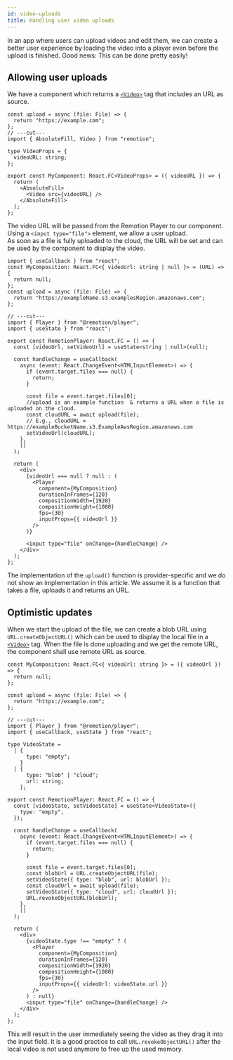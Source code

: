 ```yaml
---
id: video-uploads
title: Handling user video uploads
---
```


In an app where users can upload videos and edit them, we can create a better user experience by loading the video into a player even before the upload is finished. Good news: This can be done pretty easily!

## Allowing user uploads

We have a component which returns a [`<Video>`](/docs/video) tag that includes an URL as source.

```tsx twoslash title="MyComposition.tsx"
const upload = async (file: File) => {
  return "https://example.com";
};
// ---cut---
import { AbsoluteFill, Video } from "remotion";

type VideoProps = {
  videoURL: string;
};

export const MyComponent: React.FC<VideoProps> = ({ videoURL }) => {
  return (
    <AbsoluteFill>
      <Video src={videoURL} />
    </AbsoluteFill>
  );
};
```

The video URL will be passed from the Remotion Player to our component.  
Using a `<input type="file">` element, we allow a user upload.  
As soon as a file is fully uploaded to the cloud, the URL will be set and can be used by the component to display the video.

```tsx twoslash title="App.tsx"
import { useCallback } from "react";
const MyComposition: React.FC<{ videoUrl: string | null }> = (URL) => {
  return null;
};
const upload = async (file: File) => {
  return "https://exampleName.s3.examplesRegion.amazonaws.com";
};

// ---cut---
import { Player } from "@remotion/player";
import { useState } from "react";

export const RemotionPlayer: React.FC = () => {
  const [videoUrl, setVideoUrl] = useState<string | null>(null);

  const handleChange = useCallback(
    async (event: React.ChangeEvent<HTMLInputElement>) => {
      if (event.target.files === null) {
        return;
      }

      const file = event.target.files[0];
      //upload is an example function  & returns a URL when a file is uploaded on the cloud.
      const cloudURL = await upload(file);
      // E.g., cloudURL = https://exampleBucketName.s3.ExampleAwsRegion.amazonaws.com
      setVideoUrl(cloudURL);
    },
    []
  );

  return (
    <div>
      {videoUrl === null ? null : (
        <Player
          component={MyComposition}
          durationInFrames={120}
          compositionWidth={1920}
          compositionHeight={1080}
          fps={30}
          inputProps={{ videoUrl }}
        />
      )}

      <input type="file" onChange={handleChange} />
    </div>
  );
};
```

The implementation of the `upload()` function is provider-specific and we do not show an implementation in this article. We assume it is a function that takes a file, uploads it and returns an URL.

## Optimistic updates

When we start the upload of the file, we can create a blob URL using `URL.createObjectURL()` which can be used to display the local file in a [`<Video>`](/docs/video) tag. When the file is done uploading and we get the remote URL, the component shall use remote URL as source.

```tsx twoslash title="App.tsx"
const MyComposition: React.FC<{ videoUrl: string }> = ({ videoUrl }) => {
  return null;
};

const upload = async (file: File) => {
  return "https://example.com";
};

// ---cut---
import { Player } from "@remotion/player";
import { useCallback, useState } from "react";

type VideoState =
  | {
      type: "empty";
    }
  | {
      type: "blob" | "cloud";
      url: string;
    };

export const RemotionPlayer: React.FC = () => {
  const [videoState, setVideoState] = useState<VideoState>({
    type: "empty",
  });

  const handleChange = useCallback(
    async (event: React.ChangeEvent<HTMLInputElement>) => {
      if (event.target.files === null) {
        return;
      }

      const file = event.target.files[0];
      const blobUrl = URL.createObjectURL(file);
      setVideoState({ type: "blob", url: blobUrl });
      const cloudUrl = await upload(file);
      setVideoState({ type: "cloud", url: cloudUrl });
      URL.revokeObjectURL(blobUrl);
    },
    []
  );

  return (
    <div>
      {videoState.type !== "empty" ? (
        <Player
          component={MyComposition}
          durationInFrames={120}
          compositionWidth={1920}
          compositionHeight={1080}
          fps={30}
          inputProps={{ videoUrl: videoState.url }}
        />
      ) : null}
      <input type="file" onChange={handleChange} />
    </div>
  );
};
```

This will result in the user immediately seeing the video as they drag it into the input field. It is a good practice to call `URL.revokeObjectURL()` after the local video is not used anymore to free up the used memory.

